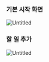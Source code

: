 ### 기본 시작 화면

![Untitled](https://s3-us-west-2.amazonaws.com/secure.notion-static.com/30f7a9ab-b7c2-424f-b6da-fb5403a7f63f/Untitled.png)

### 할 일 추가

![Untitled](https://s3-us-west-2.amazonaws.com/secure.notion-static.com/a303c43a-4ee2-421d-b6f1-968adacb184f/Untitled.png)
